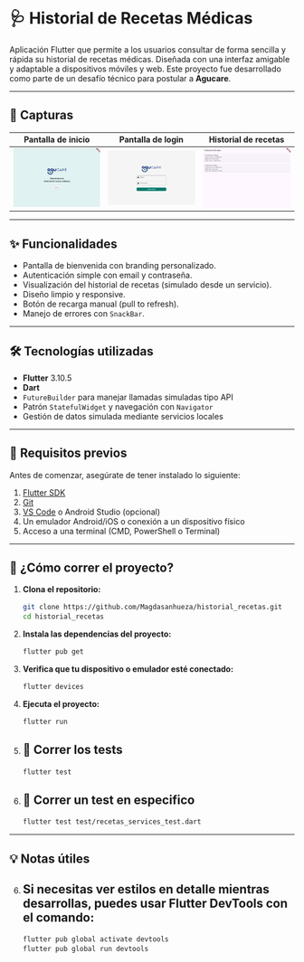 # 🩺 Historial de Recetas Médicas

Aplicación Flutter que permite a los usuarios consultar de forma sencilla y rápida su historial de recetas médicas. Diseñada con una interfaz amigable y adaptable a dispositivos móviles y web. Este proyecto fue desarrollado como parte de un desafío técnico para postular a **Agucare**.

---

## 📱 Capturas

| Pantalla de inicio | Pantalla de login | Historial de recetas |
|--------------------|-------------------|-----------------------|
| ![Inicio](assets/images/pantalla_inicio.png) | ![Login](assets/images/pantalla_login.png) | ![Recetas](assets/images/pantalla_receta.png) |

---

## ✨ Funcionalidades

- Pantalla de bienvenida con branding personalizado.
- Autenticación simple con email y contraseña.
- Visualización del historial de recetas (simulado desde un servicio).
- Diseño limpio y responsive.
- Botón de recarga manual (pull to refresh).
- Manejo de errores con `SnackBar`.

---

## 🛠️ Tecnologías utilizadas

- **Flutter** 3.10.5
- **Dart**
- `FutureBuilder` para manejar llamadas simuladas tipo API
- Patrón `StatefulWidget` y navegación con `Navigator`
- Gestión de datos simulada mediante servicios locales

---

## 🧩 Requisitos previos

Antes de comenzar, asegúrate de tener instalado lo siguiente:

1. [Flutter SDK](https://docs.flutter.dev/get-started/install)
2. [Git](https://git-scm.com/)
3. [VS Code](https://code.visualstudio.com/) o Android Studio (opcional)
4. Un emulador Android/iOS o conexión a un dispositivo físico
5. Acceso a una terminal (CMD, PowerShell o Terminal)

---

## 🚀 ¿Cómo correr el proyecto?

1. **Clona el repositorio:**
   ```bash
   git clone https://github.com/Magdasanhueza/historial_recetas.git
   cd historial_recetas

2. **Instala las dependencias del proyecto:**
    ```bash
   flutter pub get

3. **Verifica que tu dispositivo o emulador esté conectado:**
    ```bash
   flutter devices

3. **Ejecuta el proyecto:**
    ```bash
   flutter run

4. ## 🧪 Correr los tests

   ```bash
   flutter test 

5. ## 🧪 Correr un test en especifico

   ```bash
   flutter test test/recetas_services_test.dart

---

## 💡 Notas útiles

6. ## Si necesitas ver estilos en detalle mientras desarrollas, puedes usar Flutter DevTools con el comando:

    ```bash
   flutter pub global activate devtools
   flutter pub global run devtools


